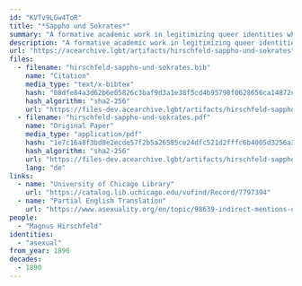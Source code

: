 ```yaml
---
id: "KVTv9LGw4ToR"
title: "*Sappho und Sokrates*"
summary: "A formative academic work in legitimizing queer identities which recognizes asexual people"
description: "A formative academic work in legitimizing queer identities which recognizes asexual people under the label \"anesthesia sexualis\""
url: "https://acearchive.lgbt/artifacts/hirschfeld-sappho-und-sokrates"
files:
  - filename: "hirschfeld-sappho-und-sokrates.bib"
    name: "Citation"
    media_type: "text/x-bibtex"
    hash: "08dfe84a3d62b6e05826c3baf9d3a1e38f5cd4b95798f0628656ca14872c04fb"
    hash_algorithm: "sha2-256"
    url: "https://files-dev.acearchive.lgbt/artifacts/hirschfeld-sappho-und-sokrates/hirschfeld-sappho-und-sokrates.bib"
  - filename: "hirschfeld-sappho-und-sokrates.pdf"
    name: "Original Paper"
    media_type: "application/pdf"
    hash: "1e7c16a8f3bd8e2ecde57f2b5a26585ce24dfc521d2fffc6b4005d3256a3a6e8"
    hash_algorithm: "sha2-256"
    url: "https://files-dev.acearchive.lgbt/artifacts/hirschfeld-sappho-und-sokrates/hirschfeld-sappho-und-sokrates.pdf"
    lang: "de"
links:
  - name: "University of Chicago Library"
    url: "https://catalog.lib.uchicago.edu/vufind/Record/7797394"
  - name: "Partial English Translation"
    url: "https://www.asexuality.org/en/topic/98639-indirect-mentions-of-asexuality-in-magnus-hirschfelds-books/"
people:
  - "Magnus Hirschfeld"
identities:
  - "asexual"
from_year: 1896
decades:
  - 1890
---
```

